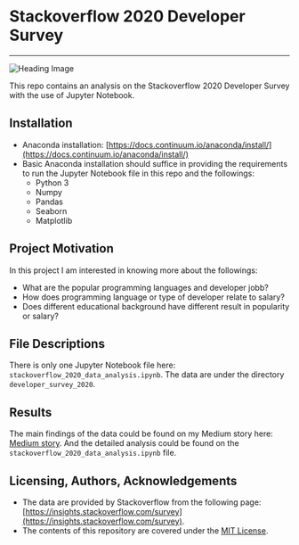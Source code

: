 # Stackoverflow 2020 Developer Survey
***
![Heading Image](img/project-img.jpeg)

This repo contains an analysis on the Stackoverflow 2020 Developer Survey with the use of Jupyter Notebook.

## Installation
- Anaconda installation: [https://docs.continuum.io/anaconda/install/](https://docs.continuum.io/anaconda/install/)
- Basic Anaconda installation should suffice in providing the requirements to run the Jupyter Notebook file in this repo and the followings:
  - Python 3
  - Numpy
  - Pandas
  - Seaborn
  - Matplotlib

## Project Motivation
In this project I am interested in knowing more about the followings:
- What are the popular programming languages and developer jobb?
- How does programming language or type of developer relate to salary?
- Does different educational background have different result in popularity or salary?

## File Descriptions
There is only one Jupyter Notebook file here: `stackoverflow_2020_data_analysis.ipynb`. The data are under the directory `developer_survey_2020`.

## Results
The main findings of the data could be found on my Medium story here: [Medium story](https://wisnumulya.medium.com/this-is-how-much-developers-earn-1186505fe096). And the detailed analysis could be found on the `stackoverflow_2020_data_analysis.ipynb` file.

## Licensing, Authors, Acknowledgements
- The data are provided by Stackoverflow from the following page: [https://insights.stackoverflow.com/survey](https://insights.stackoverflow.com/survey).
- The contents of this repository are covered under the [MIT License](https://choosealicense.com/licenses/mit/).
